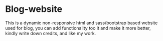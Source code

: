 # Blog-website
This is a dynamic non-responsive html and sass/bootstrap based website used for blog, you can add functionality too it and make it more better, kindly write down credits, and like my work.
